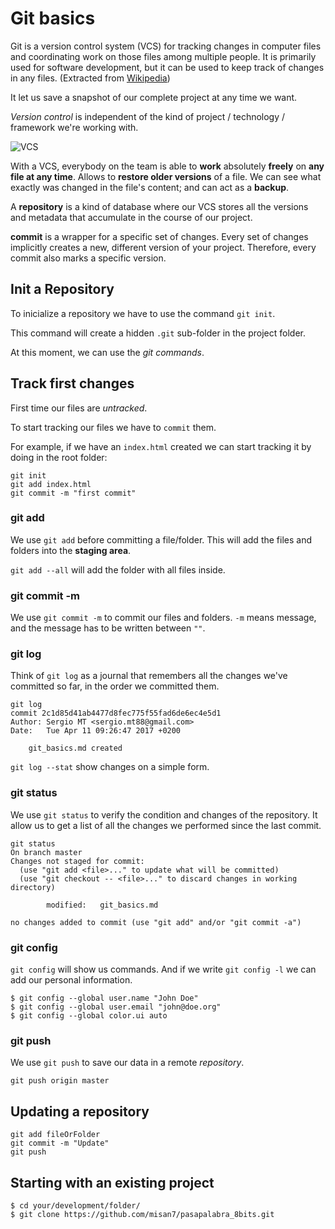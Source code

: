# Git basics

Git is a version control system (VCS) for tracking changes in computer files and coordinating work on those files among multiple people. It is primarily used for software development, but it can be used to keep track of changes in any files. (Extracted from [Wikipedia](https://en.wikipedia.org/wiki/Git))

It let us save a snapshot of our complete project at any time we want.

_Version control_ is independent of the kind of project / technology / framework we're working with.

![VCS](https://www.git-tower.com/learn/content/01-git/01-ebook/en/01-command-line/02-basics/01-what-is-version-control/what-is-vcs.png)

With a VCS, everybody on the team is able to **work** absolutely **freely** on **any file at any time**. Allows to **restore older versions** of a file. We can see what exactly was changed in the file's content; and can act as a **backup**.

A **repository** is a kind of database where our VCS stores all the versions and metadata that accumulate in the course of our project.

**commit** is a wrapper for a specific set of changes. Every set of changes implicitly creates a new, different version of your project. Therefore, every commit also marks a specific version.

## Init a Repository

To inicialize a repository we have to use the command `git init`.

This command will create a hidden `.git` sub-folder in the project folder.

At this moment, we can use the _git commands_.

## Track first changes

First time our files are *untracked*.

To start tracking our files we have to `commit` them.

For example, if we have an `index.html` created we can start tracking it by doing in the root folder:

```
git init
git add index.html
git commit -m "first commit"
```

### git add

We use `git add` before committing a file/folder. This will add the files and folders into the **staging area**.

`git add --all` will add the folder with all files inside.

### git commit -m

We use `git commit -m` to commit our files and folders. `-m` means message, and the message has to be written between `""`.

### git log

Think of `git log` as a journal that remembers all the changes we've committed so far, in the order we committed them.

```
git log
commit 2c1d85d41ab4477d8fec775f55fad6de6ec4e5d1
Author: Sergio MT <sergio.mt88@gmail.com>
Date:   Tue Apr 11 09:26:47 2017 +0200

    git_basics.md created
```

`git log --stat` show changes on a simple form.

### git status

We use `git status` to verify the condition and changes of the repository. It allow us to get a list of all the changes we performed since the last commit.

```
git status
On branch master
Changes not staged for commit:
  (use "git add <file>..." to update what will be committed)
  (use "git checkout -- <file>..." to discard changes in working directory)

        modified:   git_basics.md

no changes added to commit (use "git add" and/or "git commit -a")
```

### git config

`git config` will show us commands. And if we write `git config -l` we can add our personal information.

```
$ git config --global user.name "John Doe"
$ git config --global user.email "john@doe.org"
$ git config --global color.ui auto
```

### git push

We use `git push` to save our data in a remote _repository_.

```
git push origin master
```

## Updating a repository

```
git add fileOrFolder
git commit -m "Update"
git push
```

## Starting with an existing project

```
$ cd your/development/folder/
$ git clone https://github.com/misan7/pasapalabra_8bits.git
```
